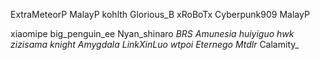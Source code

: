 ExtraMeteorP
MalayP
kohlth
Glorious_B
xRoBoTx
Cyberpunk909
MalayP

xiaomipe
big_penguin_ee
Nyan_shinaro
_BRS
Amunesia
huiyiguo
hwk
zizisama
knight
Amygdala
LinkXinLuo
wtpoi
Eternego
Mtdlr_
Calamity_
